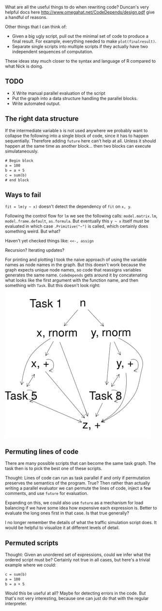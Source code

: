 

What are all the useful things to do when rewriting code?  Duncan's very
helpful docs here http://www.omegahat.net/CodeDepends/design.pdf give a
handful of reasons.

Other things that I can think of:

- Given a big ugly script, pull out the minimal set of code to produce a
  final result. For example, everything needed to make `plot(finalresult)`.
- Separate single scripts into multiple scripts if they actually have two
  independent sequences of computation.

These ideas stay much closer to the syntax and language of R compared to
what Nick is doing.

## TODO

- X Write manual parallel evaluation of the script
- Put the graph into a data structure handling the parallel blocks.
- Write automated output.

## The right data structure

If the intermediate variable `b` is not used anywhere we probably want to
collapse the following into a single block of code, since it has to happen
sequentially. Therefore adding `future` here can't help at all. Unless it
should happen at the same time as another block... then two blocks can
execute simulataneously.

```
# Begin block
a = 100
b = a + 5
c = sum(b)
# end block
```

## Ways to fail

`fit = lm(y ~ x)` doesn't detect the dependency of `fit` on `x, y`.

Following the control flow for `lm` we see the following calls:
`model.matrix.lm`, `model.frame.default`, `as.formula`. But eventually this
`y ~ x` itself must be evaluated in which case `.Primitive("~")` is called,
which certainly does something weird. But what?

Haven't yet checked things like:
`<<-, assign`

Recursion? Iterating updates?

For printing and plotting I took the naive approach of using the variable
names as node names in the graph. But this doesn't work because the graph
expects unique node names, so code that reassigns variables generates the
same name. `CodeDepends` gets around it by concatenating what looks like
the first argument with the function name, and then something with `Task`.
But this doesn't look right:

![](2blocks.png)

## Permuting lines of code

There are many possible scripts that can become the same task graph. The
task then is to pick the best one of these scripts.

Thought: Lines of code can run as task parallel if and only if permutation
preserves the semantics of the program.
True? Then rather than actually writing a
parallel evaluator we can permute the lines of code, inject a few comments,
and use `future` for evaluation.

Expanding on this, we could also use `future` as a mechanism for load balancing if
we have some idea how expensive each expression is. Better to
evaluate the long ones first in that case. Is that true generally?

I no longer remember the details of what the traffic simulation script
does. It would be helpful to visualize it at different levels of detail.

## Permuted scripts

Thought: Given an unordered set of expressions, could we infer what the
ordered script must be? Certainly not true in all cases, but here's a
trivial example where we could:
```
c = sum(b)
a = 100
b = a + 5
```
Would this be useful at all? Maybe for detecting errors in the code. But
that's not very interesting, because one can just do that with the regular
interpreter.
